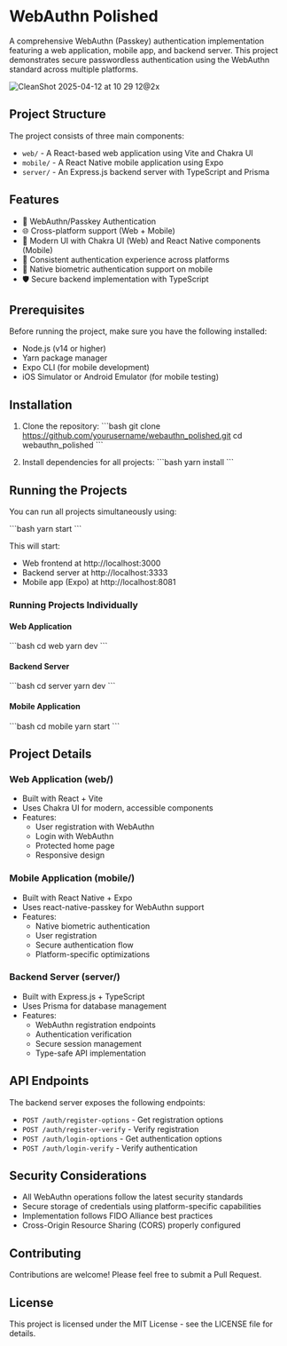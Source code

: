 # WebAuthn Polished

A comprehensive WebAuthn (Passkey) authentication implementation featuring a web application, mobile app, and backend server. This project demonstrates secure passwordless authentication using the WebAuthn standard across multiple platforms.

![CleanShot 2025-04-12 at 10 29 12@2x](https://github.com/user-attachments/assets/5a39d409-fe74-4ef9-b9e6-628fc89b88ab)


## Project Structure

The project consists of three main components:

- `web/` - A React-based web application using Vite and Chakra UI
- `mobile/` - A React Native mobile application using Expo
- `server/` - An Express.js backend server with TypeScript and Prisma

## Features

- 🔐 WebAuthn/Passkey Authentication
- 🌐 Cross-platform support (Web + Mobile)
- 🎨 Modern UI with Chakra UI (Web) and React Native components (Mobile)
- 🔄 Consistent authentication experience across platforms
- 📱 Native biometric authentication support on mobile
- 🛡️ Secure backend implementation with TypeScript

## Prerequisites

Before running the project, make sure you have the following installed:

- Node.js (v14 or higher)
- Yarn package manager
- Expo CLI (for mobile development)
- iOS Simulator or Android Emulator (for mobile testing)

## Installation

1. Clone the repository:
\`\`\`bash
git clone https://github.com/yourusername/webauthn_polished.git
cd webauthn_polished
\`\`\`

2. Install dependencies for all projects:
\`\`\`bash
yarn install
\`\`\`

## Running the Projects

You can run all projects simultaneously using:

\`\`\`bash
yarn start
\`\`\`

This will start:
- Web frontend at http://localhost:3000
- Backend server at http://localhost:3333
- Mobile app (Expo) at http://localhost:8081

### Running Projects Individually

#### Web Application
\`\`\`bash
cd web
yarn dev
\`\`\`

#### Backend Server
\`\`\`bash
cd server
yarn dev
\`\`\`

#### Mobile Application
\`\`\`bash
cd mobile
yarn start
\`\`\`

## Project Details

### Web Application (web/)
- Built with React + Vite
- Uses Chakra UI for modern, accessible components
- Features:
  - User registration with WebAuthn
  - Login with WebAuthn
  - Protected home page
  - Responsive design

### Mobile Application (mobile/)
- Built with React Native + Expo
- Uses react-native-passkey for WebAuthn support
- Features:
  - Native biometric authentication
  - User registration
  - Secure authentication flow
  - Platform-specific optimizations

### Backend Server (server/)
- Built with Express.js + TypeScript
- Uses Prisma for database management
- Features:
  - WebAuthn registration endpoints
  - Authentication verification
  - Secure session management
  - Type-safe API implementation

## API Endpoints

The backend server exposes the following endpoints:

- `POST /auth/register-options` - Get registration options
- `POST /auth/register-verify` - Verify registration
- `POST /auth/login-options` - Get authentication options
- `POST /auth/login-verify` - Verify authentication

## Security Considerations

- All WebAuthn operations follow the latest security standards
- Secure storage of credentials using platform-specific capabilities
- Implementation follows FIDO Alliance best practices
- Cross-Origin Resource Sharing (CORS) properly configured

## Contributing

Contributions are welcome! Please feel free to submit a Pull Request.

## License

This project is licensed under the MIT License - see the LICENSE file for details.
